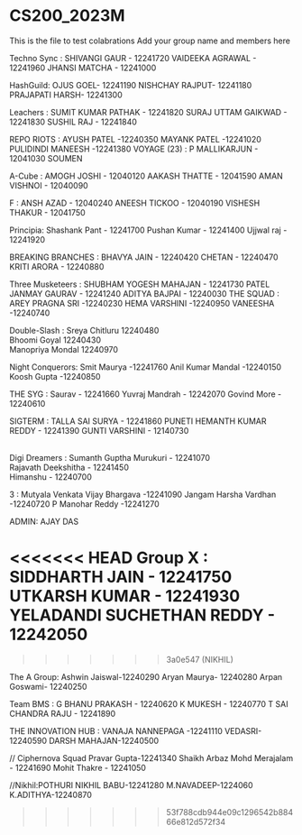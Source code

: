 # CS200_2023M

This is the file to test colabrations
Add your group name and members here


Techno Sync : SHIVANGI GAUR - 12241720
              VAIDEEKA AGRAWAL - 12241960
              JHANSI MATCHA - 12241000

HashGuild: OJUS GOEL- 12241190
	   NISHCHAY RAJPUT- 12241180
           PRAJAPATI HARSH- 12241300

Leachers : SUMIT KUMAR PATHAK - 12241820
           SURAJ UTTAM GAIKWAD - 12241830
           SUSHIL RAJ - 12241840


REPO RIOTS : AYUSH PATEL -12240350 
             MAYANK PATEL -12241020
             PULIDINDI MANEESH -12241380
VOYAGE (23) : P MALLIKARJUN - 12041030
         SOUMEN
                    
A-Cube :            AMOGH JOSHI - 12040120
 	                AAKASH THATTE - 12041590
 	                AMAN VISHNOI - 12040090

F : ANSH AZAD - 12040240
    ANEESH TICKOO - 12040190
    VISHESH THAKUR - 12041750





Principia:          Shashank Pant - 12241700
                     Pushan Kumar - 12241400
                     Ujjwal raj   - 12241920
                     
BREAKING BRANCHES : BHAVYA JAIN - 12240420
		    CHETAN - 12240470
		    KRITI ARORA  - 12240880

Three Musketeers : SHUBHAM YOGESH MAHAJAN - 12241730
 		   PATEL JANMAY GAURAV - 12241240
 		   ADITYA BAJPAI - 12240030
THE SQUAD : AREY PRAGNA SRI -12240230
            HEMA VARSHINI -12240950
            VANEESHA -12240740





Double-Slash : Sreya Chitluru 12240480<br> Bhoomi Goyal 12240430<br> Manopriya Mondal 12240970


Night Conquerors: Smit Maurya -12241760
	Anil Kumar Mandal -12240150
	Koosh Gupta -12240850
	
THE SYG : Saurav - 12241660
          Yuvraj Mandrah - 12242070
          Govind More - 12240610

SIGTERM : TALLA SAI SURYA - 12241860
          PUNETI HEMANTH KUMAR REDDY - 12241390
          GUNTI VARSHINI - 12140730    

<br> 
Digi Dreamers : Sumanth Guptha Murukuri - 12241070<br>
                Rajavath Deekshitha - 12241450<br>
                Himanshu - 12240700    <br> 
 
3  : Mutyala Venkata Vijay Bhargava -12241090
     Jangam Harsha Vardhan          -12240720
     P Manohar Reddy                -12241270


ADMIN: AJAY DAS


<<<<<<< HEAD
Group X : SIDDHARTH JAIN - 12241750
	UTKARSH KUMAR - 12241930
	YELADANDI SUCHETHAN REDDY - 12242050
=======
       



>>>>>>> 3a0e547 (NIKHIL)


The A Group: Ashwin Jaiswal-12240290
		Aryan Maurya- 12240280
		Arpan Goswami- 12240250
		

Team BMS : G BHANU PRAKASH - 12240620
           K MUKESH        - 12240770
           T SAI CHANDRA RAJU - 12241890
           
           

THE INNOVATION HUB : VANAJA NANNEPAGA -12241110
                     VEDASRI-12240590
		     DARSH MAHAJAN-12240500



































































































// Ciphernova Squad
           Pravar Gupta-12241340
          Shaikh Arbaz Mohd Merajalam - 12241690
          Mohit Thakre - 12241050
          
 //Nikhil:POTHURI NIKHIL BABU-12241280
       M.NAVADEEP-1224060
       K.ADITHYA-12240870
       
>>>>>>> 53f788cdb944e09c1296542b88466e812d572f34
